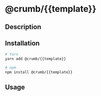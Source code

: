 # @crumb/{{template}}

>

## Description

## Installation

```sh
# Yarn
yarn add @crumb/{{template}}

# npm
npm install @crumb/{{template}}
```

## Usage
